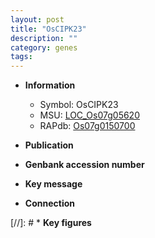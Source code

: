 ```yaml
---
layout: post
title: "OsCIPK23"
description: ""
category: genes
tags: 
---
```


* **Information**  
    + Symbol: OsCIPK23  
    + MSU: [LOC_Os07g05620](http://rice.uga.edu/cgi-bin/ORF_infopage.cgi?orf=LOC_Os07g05620)  
    + RAPdb: [Os07g0150700](http://rapdb.dna.affrc.go.jp/viewer/gbrowse_details/irgsp1?name=Os07g0150700)  

* **Publication**  

* **Genbank accession number**  

* **Key message**  

* **Connection**  

[//]: # * **Key figures**  


